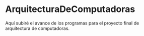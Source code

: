 # ArquitecturaDeComputadoras
Aquí subiré el avance de los programas para el proyecto final de arquitectura de computadoras.
